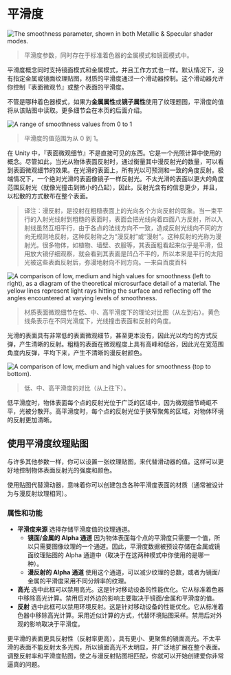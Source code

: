 <!-- > [Smoothness](http://docs.unity3d.com/Manual/StandardShaderMaterialParameterSmoothness.html) -->

<!-- Unity Manual > Graphics > Graphics Overview > Materials, Shaders & Textures > Standard Shader > Material parameters > Smoothness -->

<!-- Unity 手册 > 图形 > 图形预览 > 材质、着色器、纹理 > 标准着色器 > 材质参数 > 平滑度 -->

<!-- # Smoothness -->
# 平滑度

![The smoothness parameter, shown in both Metallic & Specular shader modes.](http://docs.unity3d.com/uploads/Main/StandardShaderParameterSmoothness.png)
<!-- > The smoothness parameter, shown in both Metallic & Specular shader modes. -->
> 平滑度参数，同时存在于标准着色器的金属模式和镜面模式中。

<!-- The concept of Smoothness applies to both the Specular workflow and the Metallic workflow, and works in very much the same way in both. By default, without a [Metallic](http://docs.unity3d.com/Manual/StandardShaderMaterialParameterMetallic.html) or [Specular](http://docs.unity3d.com/Manual/StandardShaderMaterialParameterSpecular.html) texture map assigned, the smoothness of the material is controlled by a slider. This slider allows you to control the “microsurface detail” or smoothness across a surface. -->
平滑度概念同时支持镜面模式和金属模式，并且工作方式也一样。默认情况下，没有指定金属或镜面纹理贴图，材质的平滑度通过一个滑动器控制。这个滑动器允许你控制『表面微观节』或整个表面的平滑度。

<!-- Both shader modes are shown above, because if you choose to use a texture map for the **Metallic** or **Specular** parameter, the smoothness values are taken from that same map. This is explained in further detail down the page. -->
不管是哪种着色器模式，如果为**金属属性**或**镜子属性**使用了纹理题图，平滑度的值将从该贴图中读取。更多细节会在本页的后面介绍。

![A range of smoothness values from 0 to 1](http://docs.unity3d.com/uploads/Main/StandardShaderSmoothnessGraduationTable.svg)
<!-- > A range of smoothness values from 0 to 1 -->
> 平滑度的值范围为从 0 到 1。

<!-- The “microsurface detail” is not something directly visible in Unity. It is a concept used in the lighting calculations. You can, however, see the effect of this microsurface detail represented by the amount the light that is diffused as it bounces off the object. With a smooth surface, all light rays tend to bounce off at predictable and consistent angles. Taken to its extreme, a perfectly smooth surface reflects light like a mirror. Less smooth surfaces reflect light over a wider range of angles (as the light hits the bumps in the microsurface), and therefore the reflections have less detail and are spread across the surface in a more diffuse way. -->
在 Unity 中，『表面微观细节』不是直接可见的东西。它是一个光照计算中使用的概念。尽管如此，当光从物体表面反射时，通过衡量其中漫反射光的数量，可以看到表面微观细节的效果。在光滑的表面上，所有光以可预测和一致的角度反射。极端情况下，一个绝对光滑的表面像镜子一样反射光。不太光滑的表面以更大的角度范围反射光（就像光撞击到微小的凸起），因此，反射光含有的信息更少，并且，以松散的方式散布在整个表面。

> 译注：漫反射，是投射在粗糙表面上的光向各个方向反射的现象。当一束平行的入射光线射到粗糙的表面时，表面会把光线向着四面八方反射，所以入射线虽然互相平行，由于各点的法线方向不一致，造成反射光线向不同的方向无规则地反射，这种反射称之为“漫反射”或“漫射”。这种反射的光称为漫射光。很多物体，如植物、墙壁、衣服等，其表面粗看起来似乎是平滑，但用放大镜仔细观察，就会看到其表面是凹凸不平的，所以本来是平行的太阳光被这些表面反射后，弥漫地射向不同方向。—来自百度百科

![A comparison of low, medium and high values for smoothness (left to right), as a diagram of the theoretical microsurface detail of a material. The yellow lines represent light rays hitting the surface and reflecting off the angles encountered at varying levels of smoothness.](http://docs.unity3d.com/uploads/Main/StandardShaderMicrosurfaceDiagram.svg)
<!-- > A comparison of low, medium and high values for smoothness (left to right), as a diagram of the theoretical microsurface detail of a material. The yellow lines represent light rays hitting the surface and reflecting off the angles encountered at varying levels of smoothness. -->
> 材质表面微观细节在低、中、高平滑度下的理论对比图（从左到右）。黄色线条表示在不同光滑度下，光线撞击表面和反射的角度。

<!-- A smooth surface has very low microsurface detail, or none at all, so light bounces off in uniform ways, creating clear reflections. A rough surface has high peaks and troughs in its microsurface detail, so light bounces off in a wide range of angles which, when averaged out, create a diffuse colour with no clear reflections. -->
光滑的表面具有非常低的表面微观细节，甚至更本没有，因此光以均匀的方式反弹，产生清晰的反射。粗糙的表面在微观程度上具有高峰和低谷，因此光在宽范围角度内反弹，平均下来，产生不清晰的漫反射颜色。

![A comparison of low, medium and high values for smoothness (top to bottom).](http://docs.unity3d.com/uploads/Main/StandardShaderEnergyConservation.png)
<!-- > A comparison of low, medium and high values for smoothness (top to bottom). -->
> 低、中、高平滑度的对比（从上往下）。

<!-- At low smoothness levels, the reflected light at each point on the surface comes from a wide area, because the microsurface detail is bumpy and scatters light. At high values of smoothness, the light at each point comes from a narrowly focused area, giving a much clearer reflection of the object’s environment. -->
低平滑度时，物体表面每个点的反射光位于广泛的区域中，因为微观细节崎岖不平，光被分散开。高平滑度时，每个点的反射光位于狭窄聚焦的区域，对物体环境的反射更加清晰。

<!-- ## Using a Smoothness Texture Map -->
## 使用平滑度纹理贴图

<!-- In a similar way to many of the other parameters, you can assign a texture map instead of using a single slider value. This allows you greater control over the strength and colour of the specular light reflections across the surface of the material. -->
与许多其他参数一样，你可以设置一张纹理贴图，来代替滑动器的值。这样可以更好地控制物体表面反射光的强度和颜色。

<!-- Using a map instead of a slider means you can create materials which include a variety of smoothness levels across the surface (usually designed to match what is shown in the albedo texture). -->
使用贴图代替滑动器，意味着你可以创建包含各种平滑度表面的材质（通常被设计为与漫反射纹理相同）。

<!-- 
> Property:   Function:

* **Smoothness source**   Select the texture channel where the smoothness value is stored.
    * **Specular/Metallic Alpha** Because the smoothness of each point on the surface is a single value, only a single channel of an image texture is required for the data. Therefore the smoothness data is assumed to be stored in the Alpha Channel of the same image texture used for the Metallic or Specular texture map (depending which of these two modes you are using).
    * **Albedo Alpha**    This lets you reduce the total number of textures, or use textures of different resolutions for Smoothness and Specular/Metallic.
* **Highlights**  Check this box to disable highlights. This is an optional performance optimization for mobile. It removes the calculation of highlights from the Standard Shader. How this affects the appearance mainly depends on the Specular/Metallic value and the Smoothness.
* **Reflections** Check this box to disable environment reflections. This is an optional performance optimization for mobile. It removes the calculation of highlights from the Standard Shader. Instead of sampling the environment map, an approximation is used. How this affects the appearance depends on the smoothness.
 -->

### 属性和功能

* **平滑度来源** 选择存储平滑度值的纹理通道。
    - **镜面/金属的 Alpha 通道** 因为物体表面每个点的平滑度只需要一个值，所以只需要图像纹理的一个通道。因此，平滑度数据被预设存储在金属或镜面纹理贴图的 Alpha 通道中（取决于在这两种模式中你使用的是哪一种）。
    - **漫反射的 Alpha 通道** 使用这个通道，可以减少纹理的总数，或者为镜面/金属的平滑度采用不同分辨率的纹理。
* **高光** 选中此框可以禁用高光。这是针对移动设备的性能优化。它从标准着色器中移除高光计算。禁用后对外边的影响主要取决于镜面/金属和平滑度的值。
* **反射** 选中此框可以禁用环境反射。这是针对移动设备的性能优化。它从标准着色器中移除高光计算。采用近似计算的方式，代替环境贴图采样。禁用后对外观的影响取决于平滑度。

<!-- Smoother surfaces are more reflective and have smaller, more tightly-focused specular highlights. Less smooth surfaces do not reflect as much, so specular highlights are less noticable and spread wider across the surface. By matching the specular and smoothness maps to the content in your albedo map, you can begin to create very realistic-looking textures. -->
更平滑的表面更具反射性（反射率更高），具有更小、更聚焦的镜面高光。不太平滑的表面不能反射太多光照，所以镜面高光不太明显，并广泛地扩展在整个表面。调整反射率和平滑度贴图，使之与漫反射贴图相匹配，你就可以开始创建爱你非常逼真的问题。
